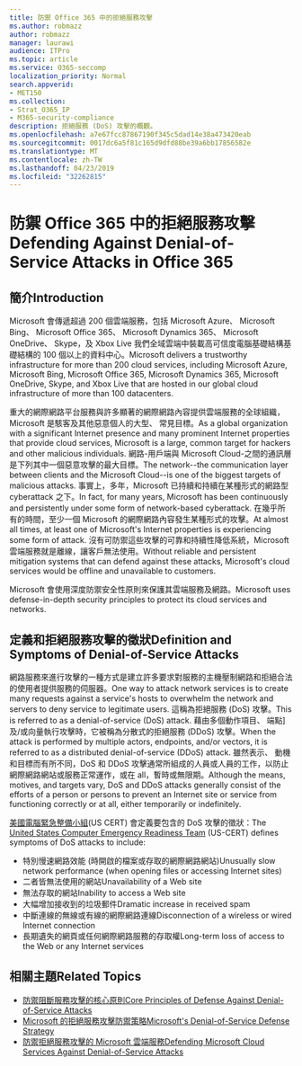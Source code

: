 ```yaml
---
title: 防禦 Office 365 中的拒絕服務攻擊
ms.author: robmazz
author: robmazz
manager: laurawi
audience: ITPro
ms.topic: article
ms.service: O365-seccomp
localization_priority: Normal
search.appverid:
- MET150
ms.collection:
- Strat_O365_IP
- M365-security-compliance
description: 拒絕服務 (DoS) 攻擊的概觀。
ms.openlocfilehash: a7e67fcc87867190f345c5dad14e38a473420eab
ms.sourcegitcommit: 0017dc6a5f81c165d9dfd88be39a6bb17856582e
ms.translationtype: MT
ms.contentlocale: zh-TW
ms.lasthandoff: 04/23/2019
ms.locfileid: "32262815"
---
```

# <a name="defending-against-denial-of-service-attacks-in-office-365"></a><span data-ttu-id="91460-103">防禦 Office 365 中的拒絕服務攻擊</span><span class="sxs-lookup"><span data-stu-id="91460-103">Defending Against Denial-of-Service Attacks in Office 365</span></span>

## <a name="introduction"></a><span data-ttu-id="91460-104">簡介</span><span class="sxs-lookup"><span data-stu-id="91460-104">Introduction</span></span>
<span data-ttu-id="91460-105">Microsoft 會傳遞超過 200 個雲端服務，包括 Microsoft Azure、 Microsoft Bing、 Microsoft Office 365、 Microsoft Dynamics 365、 Microsoft OneDrive、 Skype，及 Xbox Live 我們全域雲端中裝載高可信度電腦基礎結構基礎結構的 100 個以上的資料中心。</span><span class="sxs-lookup"><span data-stu-id="91460-105">Microsoft delivers a trustworthy infrastructure for more than 200 cloud services, including Microsoft Azure, Microsoft Bing, Microsoft Office 365, Microsoft Dynamics 365, Microsoft OneDrive, Skype, and Xbox Live that are hosted in our global cloud infrastructure of more than 100 datacenters.</span></span>

<span data-ttu-id="91460-106">重大的網際網路平台服務與許多顯著的網際網路內容提供雲端服務的全球組織，Microsoft 是駭客及其他惡意個人的大型、 常見目標。</span><span class="sxs-lookup"><span data-stu-id="91460-106">As a global organization with a significant Internet presence and many prominent Internet properties that provide cloud services, Microsoft is a large, common target for hackers and other malicious individuals.</span></span> <span data-ttu-id="91460-107">網路-用戶端與 Microsoft Cloud-之間的通訊層是下列其中一個惡意攻擊的最大目標。</span><span class="sxs-lookup"><span data-stu-id="91460-107">The network--the communication layer between clients and the Microsoft Cloud--is one of the biggest targets of malicious attacks.</span></span> <span data-ttu-id="91460-108">事實上，多年，Microsoft 已持續和持續在某種形式的網路型 cyberattack 之下。</span><span class="sxs-lookup"><span data-stu-id="91460-108">In fact, for many years, Microsoft has been continuously and persistently under some form of network-based cyberattack.</span></span> <span data-ttu-id="91460-109">在幾乎所有的時間，至少一個 Microsoft 的網際網路內容發生某種形式的攻擊。</span><span class="sxs-lookup"><span data-stu-id="91460-109">At almost all times, at least one of Microsoft's Internet properties is experiencing some form of attack.</span></span> <span data-ttu-id="91460-110">沒有可防禦這些攻擊的可靠和持續性降低系統，Microsoft 雲端服務就是離線，讓客戶無法使用。</span><span class="sxs-lookup"><span data-stu-id="91460-110">Without reliable and persistent mitigation systems that can defend against these attacks, Microsoft's cloud services would be offline and unavailable to customers.</span></span>

<span data-ttu-id="91460-111">Microsoft 會使用深度防禦安全性原則來保護其雲端服務及網路。</span><span class="sxs-lookup"><span data-stu-id="91460-111">Microsoft uses defense-in-depth security principles to protect its cloud services and networks.</span></span> 

## <a name="definition-and-symptoms-of-denial-of-service-attacks"></a><span data-ttu-id="91460-112">定義和拒絕服務攻擊的徵狀</span><span class="sxs-lookup"><span data-stu-id="91460-112">Definition and Symptoms of Denial-of-Service Attacks</span></span>
<span data-ttu-id="91460-113">網路服務來進行攻擊的一種方式是建立許多要求對服務的主機壓制網路和拒絕合法的使用者提供服務的伺服器。</span><span class="sxs-lookup"><span data-stu-id="91460-113">One way to attack network services is to create many requests against a service's hosts to overwhelm the network and servers to deny service to legitimate users.</span></span> <span data-ttu-id="91460-114">這稱為拒絕服務 (DoS) 攻擊。</span><span class="sxs-lookup"><span data-stu-id="91460-114">This is referred to as a denial-of-service (DoS) attack.</span></span> <span data-ttu-id="91460-115">藉由多個動作項目、 端點] 及/或向量執行攻擊時，它被稱為分散式的拒絕服務 (DDoS) 攻擊。</span><span class="sxs-lookup"><span data-stu-id="91460-115">When the attack is performed by multiple actors, endpoints, and/or vectors, it is referred to as a distributed denial-of-service (DDoS) attack.</span></span> <span data-ttu-id="91460-116">雖然表示、 動機和目標而有所不同，DoS 和 DDoS 攻擊通常所組成的人員或人員的工作，以防止網際網路網站或服務正常運作，或在 all，暫時或無限期。</span><span class="sxs-lookup"><span data-stu-id="91460-116">Although the means, motives, and targets vary, DoS and DDoS attacks generally consist of the efforts of a person or persons to prevent an Internet site or service from functioning correctly or at all, either temporarily or indefinitely.</span></span>

<span data-ttu-id="91460-117">[美國電腦緊急整備小組](https://www.us-cert.gov/)(US CERT) 會定義要包含的 DoS 攻擊的徵狀：</span><span class="sxs-lookup"><span data-stu-id="91460-117">The [United States Computer Emergency Readiness Team](https://www.us-cert.gov/) (US-CERT) defines symptoms of DoS attacks to include:</span></span>
- <span data-ttu-id="91460-118">特別慢速網路效能 (時開啟的檔案或存取的網際網路網站)</span><span class="sxs-lookup"><span data-stu-id="91460-118">Unusually slow network performance (when opening files or accessing Internet sites)</span></span>
- <span data-ttu-id="91460-119">二者皆無法使用的網站</span><span class="sxs-lookup"><span data-stu-id="91460-119">Unavailability of a Web site</span></span>
- <span data-ttu-id="91460-120">無法存取的網站</span><span class="sxs-lookup"><span data-stu-id="91460-120">Inability to access a Web site</span></span>
- <span data-ttu-id="91460-121">大幅增加接收到的垃圾郵件</span><span class="sxs-lookup"><span data-stu-id="91460-121">Dramatic increase in received spam</span></span>
- <span data-ttu-id="91460-122">中斷連線的無線或有線的網際網路連線</span><span class="sxs-lookup"><span data-stu-id="91460-122">Disconnection of a wireless or wired Internet connection</span></span>
- <span data-ttu-id="91460-123">長期遺失的網頁或任何網際網路服務的存取權</span><span class="sxs-lookup"><span data-stu-id="91460-123">Long-term loss of access to the Web or any Internet services</span></span>

## <a name="related-topics"></a><span data-ttu-id="91460-124">相關主題</span><span class="sxs-lookup"><span data-stu-id="91460-124">Related Topics</span></span>
- [<span data-ttu-id="91460-125">防禦阻斷服務攻擊的核心原則</span><span class="sxs-lookup"><span data-stu-id="91460-125">Core Principles of Defense Against Denial-of-Service Attacks</span></span>](office-365-core-principles-of-defense-against-dos-attacks.md)
- [<span data-ttu-id="91460-126">Microsoft 的拒絕服務攻擊防禦策略</span><span class="sxs-lookup"><span data-stu-id="91460-126">Microsoft's Denial-of-Service Defense Strategy</span></span>](office-365-microsoft-dos-defense-strategy.md)
- [<span data-ttu-id="91460-127">防禦拒絕服務攻擊的 Microsoft 雲端服務</span><span class="sxs-lookup"><span data-stu-id="91460-127">Defending Microsoft Cloud Services Against Denial-of-Service Attacks</span></span>](office-365-defending-cloud-services-against-dos-attacks.md)
